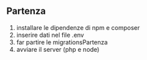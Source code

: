 ## Partenza

1. installare le dipendenze di npm e composer
2. inserire dati nel file .env
3. far partire le migrationsPartenza
4. avviare il server (php e node)